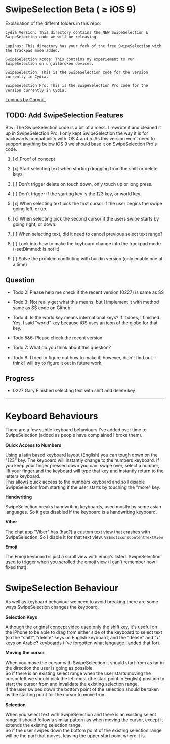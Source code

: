 # SwipeSelection Beta ( ≥ iOS 9)

Explanation of the differnt folders in this repo.

```
Cydia Version: This directory contains the NEW SwipeSelection & SwipeSelection code we will be releasing.

Lupinus: This directory has your fork of the free SwipeSelection with the trackpad mode added.

SwipeSelection Xcode: This contains my experiement to run SwipeSelection on unjailbroken devices.

SwipeSelection: This is the SwipeSelection code for the version currently in Cydia.

SwipeSelection Pro: This is the SwipeSelection Pro code for the version currently in Cydia.
```

[Lupinus by GaryniL](https://github.com/GaryniL/SwipeSelection-Beta)


## TODO: Add SwipeSelection Features

Btw: The SwipeSelection code is a bit of a mess. I rewrote it and cleaned it up in SwipeSelection Pro. I only kept SwipeSelection the way it is for backwards compatibility with iOS 4 and 5. As this version won't need to support anything below iOS 9 we should base it on SwipeSelection Pro's code.


1. [x] Proof of concept

2. [x] Start selecting text when starting dragging from the shift or delete keys.
3. [ ] Don't trigger delete on touch down, only touch up or long press.
4. [ ] Don't trigger if the starting key is the 123 key, or world key.

5. [x] When selecting text pick the first cursor if the user begins the swipe going left, or up.
6. [x] When selecting pick the second cursor if the users swipe starts by going right, or down.
7. [ ] When selecting text, did it need to cancel previous select text range?

8. [ ] Look into how to make the keyboard change into the trackpad mode (-setDimmed: is not it)

9. [ ] Solve the problem conflicting with buildin version (only enable one at a time)


## Question 
- Todo 2: Please help me check if the recent version (0227) is same as SS
- Todo 3: Not really get what this means, but I implement it with method same as SS code on Github
- Todo 4: Is the world key means international keys? If it does, I finished.  
Yes, I said "world" key because iOS uses an icon of the globe for that key.

- Todo 5&6: Please check the recent version
- Todo 7: What do you think about this question?
- Todo 8: I tried to figure out how to make it, however, didn't find out. I think I will try to figure it out in future work.

## Progress
- 0227 Gary Finished selecting text with shift and delete key


-----


# Keyboard Behaviours

There are a few subtle keyboard behaviours I've added over time to SwipeSelection (added as people have complained I broke them).

**Quick Access to Numbers**

Using a latin based keyboard layout (English) you can tough down on the "123" key. The keyboard will instantly change to the numbers keyboard. If you keep your finger pressed down you can: swipe over, select a number, lift your finger and the keyboard will type that key and instantly return to the letters keyboard.  
This allows quick access to the numbers keyboard and so I disable SwipeSelection from starting if the user starts by touching the "more" key.

**Handwriting**

SwipeSelection breaks handwriting keyboards, used mostly by some asian languages. So it gets disabled if the keyboard is a handwriting keyboard.

**Viber**

The chat app "Viber" has (had?) a custom text view that crashes with SwipeSelection. So I diable it for that text view. `VBEmoticonsContentTextView`

**Emoji**

The Emoji keyboard is just a scroll view with emoji's listed. SwipeSelection used to trigger when you scrolled the emoji view (I can't remember how I fixed that).


# SwipeSelection Behaviour

As well as keyboard behaviour we need to avoid breaking there are some ways SwipeSelection changes the keyboard.

**Selection Keys**

Although the [original concept video](https://www.youtube.com/watch?v=RGQTaHGQ04Q) used only the shift key, it's useful on the iPhone to be able to drag from either side of the keyboard to select text (so the "shift", "delete" keys on English keyboard, and the "delete" and "ء" keys on Arabic? keyboards (I've forgotten what language I added that for).

**Moving the cursor**

When you move the cursor with SwipeSelection it should start from as far in the direction the user is going as possible.  
So if there is an existing select range when the user starts moving the cursor left we should pick the left most (the start point in English) position to start the cursor from and invalidate the existing selection range.  
If the user swipes down the bottom point of the selection should be taken as the starting point for the cursor to move from.

**Selection**

When you select text with SwipeSelection and there is an existing select range it should follow a similar pattern as when moving the cursor, except it extends the existing selection range.  
So if the user swipes down the bottom point of the existing selection range will be the part that moves, leaving the upper start point where it is.

